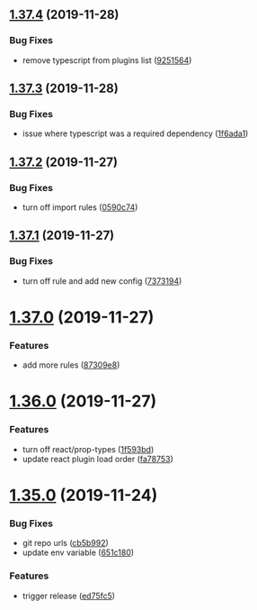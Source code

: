 ## [1.37.4](https://github.com/jorgegonzalez/eslint-config-zoe/compare/v1.37.3...v1.37.4) (2019-11-28)


### Bug Fixes

* remove typescript from plugins list ([9251564](https://github.com/jorgegonzalez/eslint-config-zoe/commit/92515642efa55216e2be6692a76fc5bbd186a938))

## [1.37.3](https://github.com/jorgegonzalez/eslint-config-zoe/compare/v1.37.2...v1.37.3) (2019-11-28)


### Bug Fixes

* issue where typescript was a required dependency ([1f6ada1](https://github.com/jorgegonzalez/eslint-config-zoe/commit/1f6ada131db6f4e6c8f01e434b6e1d3ad38f9fe3))

## [1.37.2](https://github.com/jorgegonzalez/eslint-config-zoe/compare/v1.37.1...v1.37.2) (2019-11-27)


### Bug Fixes

* turn off import rules ([0590c74](https://github.com/jorgegonzalez/eslint-config-zoe/commit/0590c74e8f7ce5e1b9b9e7dec5d4d6801636c8ac))

## [1.37.1](https://github.com/jorgegonzalez/eslint-config-zoe/compare/v1.37.0...v1.37.1) (2019-11-27)


### Bug Fixes

* turn off rule and add new config ([7373194](https://github.com/jorgegonzalez/eslint-config-zoe/commit/7373194193ae342a6cf88e16607a061c49b2bdf3))

# [1.37.0](https://github.com/jorgegonzalez/eslint-config-zoe/compare/v1.36.0...v1.37.0) (2019-11-27)


### Features

* add more rules ([87309e8](https://github.com/jorgegonzalez/eslint-config-zoe/commit/87309e8adcd0b0b491123b57dbc1537d0f1711f9))

# [1.36.0](https://github.com/jorgegonzalez/eslint-config-zoe/compare/v1.35.0...v1.36.0) (2019-11-27)


### Features

* turn off react/prop-types ([1f593bd](https://github.com/jorgegonzalez/eslint-config-zoe/commit/1f593bdcd9ae2a815ca5db25a889e156fe8c0758))
* update react plugin load order ([fa78753](https://github.com/jorgegonzalez/eslint-config-zoe/commit/fa787533fba06da4f79cc83c20b94be7edd63edb))

# [1.35.0](https://github.com/jorgegonzalez/eslint-config-zoe/compare/v1.34.0...v1.35.0) (2019-11-24)


### Bug Fixes

* git repo urls ([cb5b992](https://github.com/jorgegonzalez/eslint-config-zoe/commit/cb5b9929f6137d4aa2c794db96a5ba175abc4438))
* update env variable ([651c180](https://github.com/jorgegonzalez/eslint-config-zoe/commit/651c18000c1d950e0cf51bdddb30aaf47cd441d3))


### Features

* trigger release ([ed75fc5](https://github.com/jorgegonzalez/eslint-config-zoe/commit/ed75fc5059ef4f9cfabbf23d5392272772839689))
